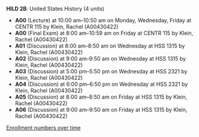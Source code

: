 **HILD 2B**: United States History (4 units)

- **A00** (Lecture) at 10:00 am–10:50 am on Monday, Wednesday, Friday at CENTR 115 by Klein, Rachel (A00430422)
- **A00** (Final Exam) at 8:00 am–10:59 am on Friday at CENTR 115 by Klein, Rachel (A00430422)
- **A01** (Discussion) at 8:00 am–8:50 am on Wednesday at HSS 1315 by Klein, Rachel (A00430422)
- **A02** (Discussion) at 9:00 am–9:50 am on Wednesday at HSS 1315 by Klein, Rachel (A00430422)
- **A03** (Discussion) at 5:00 pm–5:50 pm on Wednesday at HSS 2321 by Klein, Rachel (A00430422)
- **A04** (Discussion) at 6:00 pm–6:50 pm on Wednesday at HSS 2321 by Klein, Rachel (A00430422)
- **A05** (Discussion) at 8:00 am–8:50 am on Friday at HSS 1315 by Klein, Rachel (A00430422)
- **A06** (Discussion) at 9:00 am–9:50 am on Friday at HSS 1315 by Klein, Rachel (A00430422)

[Enrollment numbers over time](./HILD2B.tsv)
